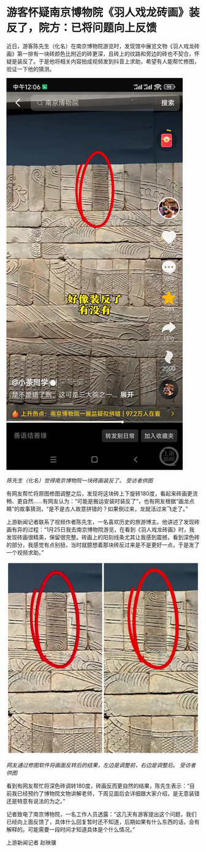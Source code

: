 # 游客怀疑南京博物院《羽人戏龙砖画》装反了，院方：已将问题向上反馈

近日，游客陈先生（化名）在南京博物院游览时，发现馆中展览文物《羽人戏龙砖画》第一排有一块砖颜色比附近的砖更深，且砖上的纹路和旁边的砖也不契合，怀疑是装反了。于是他将相关内容拍成视频发到抖音上求助，希望有人能帮忙修图，验证一下他的猜测。

![b65afebb2e4a56c46d71a477d2031644.jpg](https://raw.githubusercontent.com/qqhsx/qqnews_image/main/2024/01/27/游客怀疑南京博物院《羽人戏龙砖画》装反了，院方：已将问题向上反馈/b65afebb2e4a56c46d71a477d2031644.jpg)

_陈先生（化名）觉得南京博物院一块砖画装反了。 受访者供图_

有网友帮忙将原图修图调整之后，发现将这块砖上下旋转180度，看起来砖画更流畅、更自然……有网友认为：“可能是搬运安装时装反了”，也有网友根据“画龙点睛”的故事猜测，“是不是古人故意拼错的？如果倒过来，龙就活过来飞走了。”

上游新闻记者联系了视频作者陈先生，一名喜欢历史的旅游博主。他讲述了发现砖画有异的过程：“1月25日我去南京博物院游览，在看到《羽人戏龙砖画》时，我发现砖画很精美，保留很完整。砖画上的阳刻线条尤其让我感到震撼，看到深色砖的部分，我感觉有点别扭，当时就臆想着那块砖反过来是不是更好一点，于是发了一个视频求助。”

![4b5a84c08a46ce44c9e07d8b489326ff.jpg](https://raw.githubusercontent.com/qqhsx/qqnews_image/main/2024/01/27/游客怀疑南京博物院《羽人戏龙砖画》装反了，院方：已将问题向上反馈/4b5a84c08a46ce44c9e07d8b489326ff.jpg)

 _网友通过修图软件将画面反转后的结果，左边是调整前，右边是调整后。 受访者供图_

看到有网友帮忙将深色砖调转180度，砖画反而更自然的结果，陈先生表示：“目前我已经预约了博物院文物讲解老师，下周见面后会详细跟大家介绍，是无意装错还是特意有说法的为之。”

记者致电了南京博物院，一名工作人员透露：“这几天有游客提出这个问题，我们已经向上面反馈了，具体什么回复暂时还不知道，后期如果有什么东西的话，会有解释的。可能需要一段时间才知道具体是个什么情况。”

上游新闻记者 赵映骥

